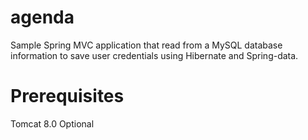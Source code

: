 agenda
======

Sample Spring MVC application that read from a MySQL database information to save user credentials using Hibernate and Spring-data.

Prerequisites
=============
Tomcat 8.0 Optional


